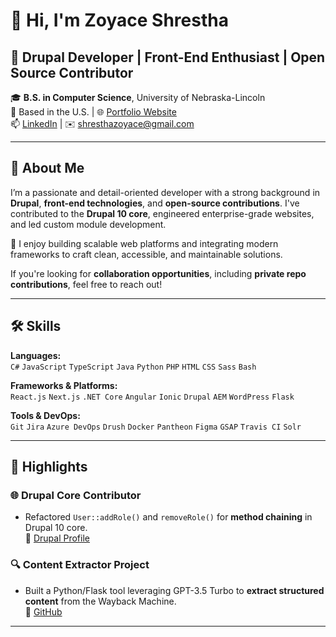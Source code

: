 # 👋 Hi, I'm Zoyace Shrestha

## 💼 Drupal Developer | Front-End Enthusiast | Open Source Contributor

🎓 **B.S. in Computer Science**, University of Nebraska-Lincoln  
📍 Based in the U.S. | 🌐 [Portfolio Website](https://dev-shrestha-zoyace.pantheonsite.io/work)  
📫 [LinkedIn](https://www.linkedin.com/in/zoyace-shrestha) | ✉️ shresthazoyace@gmail.com  

---

## 🚀 About Me

I’m a passionate and detail-oriented developer with a strong background in **Drupal**, **front-end technologies**, and **open-source contributions**. I've contributed to the **Drupal 10 core**, engineered enterprise-grade websites, and led custom module development.

🔧 I enjoy building scalable web platforms and integrating modern frameworks to craft clean, accessible, and maintainable solutions.

If you're looking for **collaboration opportunities**, including **private repo contributions**, feel free to reach out!

---

## 🛠️ Skills

**Languages:**  
`C#` `JavaScript` `TypeScript` `Java` `Python` `PHP` `HTML` `CSS` `Sass` `Bash`

**Frameworks & Platforms:**  
`React.js` `Next.js` `.NET Core` `Angular` `Ionic` `Drupal` `AEM` `WordPress` `Flask`

**Tools & DevOps:**  
`Git` `Jira` `Azure DevOps` `Drush` `Docker` `Pantheon` `Figma` `GSAP` `Travis CI` `Solr`

---

## 🌟 Highlights

### 🌐 Drupal Core Contributor
- Refactored `User::addRole()` and `removeRole()` for **method chaining** in Drupal 10 core.  
  📍 [Drupal Profile](https://www.drupal.org/u/zshrestha)

### 🔍 Content Extractor Project
- Built a Python/Flask tool leveraging GPT-3.5 Turbo to **extract structured content** from the Wayback Machine.  
  📁 [GitHub](https://github.com/zoyace-shrestha/DMAAI)

---

